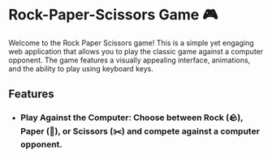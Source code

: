 # Rock-Paper-Scissors Game 🎮  
Welcome to the Rock Paper Scissors game! This is a simple yet engaging web application that allows you to play the classic game against a computer opponent. The game features a visually appealing interface, animations, and the ability to play using keyboard keys.

## Features
- ### Play Against the Computer: Choose between Rock (🪨), Paper (📃), or Scissors (✂️) and compete against a computer opponent.

